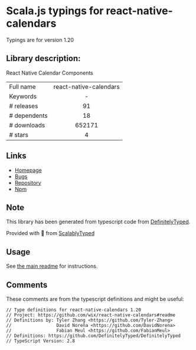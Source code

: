 
# Scala.js typings for react-native-calendars

Typings are for version 1.20

## Library description:
React Native Calendar Components

|                    |                 |
| ------------------ | :-------------: |
| Full name          | react-native-calendars |
| Keywords           | - |
| # releases         | 91 |
| # dependents       | 18 |
| # downloads        | 652171 |
| # stars            | 4 |

## Links
- [Homepage](https://github.com/wix/react-native-calendars#readme)
- [Bugs](https://github.com/wix/react-native-calendars/issues)
- [Repository](https://github.com/wix/react-native-calendars)
- [Npm](https://www.npmjs.com/package/react-native-calendars)
    


## Note
This library has been generated from typescript code from [DefinitelyTyped](https://definitelytyped.org).

Provided with :purple_heart: from [ScalablyTyped](https://github.com/oyvindberg/ScalablyTyped)

## Usage
See [the main readme](../../readme.md) for instructions.

## Comments

These comments are from the typescript definitions and might be useful:
```
// Type definitions for react-native-calendars 1.20
// Project: https://github.com/wix/react-native-calendars#readme
// Definitions by: Tyler Zhang <https://github.com/Tyler-Zhang>
//                 David Noreña <https://github.com/DavidNorena>
//                 Fabian Meul <https://github.com/FabianMeul>
// Definitions: https://github.com/DefinitelyTyped/DefinitelyTyped
// TypeScript Version: 2.8

```

